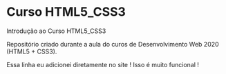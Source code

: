 # Curso HTML5_CSS3
 Introdução ao Curso HTML5_CSS3

Repositório criado durante a aula do curos de Desenvolvimento Web 2020 (HTML5 + CSS3).

Essa linha eu adicionei diretamente no site ! Isso é muito funcional !
